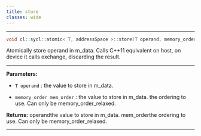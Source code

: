 ```yaml
---
title: store
classes: wide
---
```



---

```cpp
void cl::sycl::atomic< T, addressSpace >::store(T operand, memory_order mem_order=memory_order::relaxed)
```


Atomically store operand in m_data. Calls C++11 equivalent on host, on device it calls exchange, discarding the result. 


---
**Parameters:**

 - `T operand`
: the value to store in m_data. 

 - `memory_order mem_order`
: the value to store in m_data. the ordering to use. Can only be memory_order_relaxed. 

**Returns:** operandthe value to store in m_data. mem_orderthe ordering to use. Can only be memory_order_relaxed. 

---
